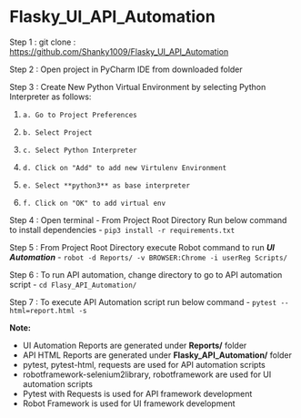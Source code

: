 # Flasky_UI_API_Automation

Step 1 : git clone : https://github.com/Shanky1009/Flasky_UI_API_Automation

Step 2 : Open project in PyCharm IDE from downloaded folder

Step 3 : Create New Python Virtual Environment by selecting Python Interpreter as follows:
1.     a. Go to Project Preferences
2.     b. Select Project
3.     c. Select Python Interpreter
4.     d. Click on "Add" to add new Virtulenv Environment
5.     e. Select **python3** as base interpreter
6.     f. Click on "OK" to add virtual env
    
Step 4 : Open terminal - From Project Root Directory Run below command to install dependencies -
`pip3 install -r requirements.txt`

Step 5 : From Project Root Directory execute Robot command to run **_UI Automation_** - 
`robot -d Reports/ -v BROWSER:Chrome -i userReg Scripts/`

Step 6 : To run API automation, change directory to go to API automation script -
`cd Flasy_API_Automation/`

Step 7 : To execute API Automation script run below command -
`pytest --html=report.html -s`

**Note:**
* UI Automation Reports are generated under **Reports/** folder
* API HTML Reports are generated under **Flasky_API_Automation/** folder 
* pytest, pytest-html, requests are used for API automation scripts 
* robotframework-selenium2library, robotframework are used for UI automation scripts
* Pytest with Requests is used for API framework development
* Robot Framework is used for UI framework development
